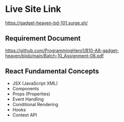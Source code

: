 
# Live Site Link
https://gadget-heaven-bd-101.surge.sh/

## Requirement Document
https://github.com/ProgrammingHero1/B10-A8-gadget-heaven/blob/main/Batch-10_Assignment-08.pdf
## React Fundamental Concepts
<ul>
<li>JSX (JavaScript XML)</li>
<li>Components</li>
<li>Props (Properties)</li>
<li>Event Handling</li>
<li>Conditional Rendering</li>
<li>Hooks</li>
<li>Context API</li>
</ul>






